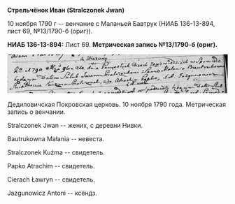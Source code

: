 **Стрельчёнок Иван (Stralczonek Jwan)**

10 ноября 1790 г -- венчание с Маланьей Бавтрук (НИАБ 136-13-894, лист
69, №13/1790-б (ориг)).

**НИАБ 136-13-894:** Лист 69. **Метрическая запись №13/1790-б (ориг).**

![](./media/7ef074815308348a7d171eb7a61346550955359e.png)

Дедиловичская Покровская церковь. 10 ноября 1790 года. Метрическая
запись о венчании.

Stralczonek Jwan -- жених, с деревни Нивки.

Bautrukowna Małania -- невеста.

Stralczonek Kuźma -- свидетель.

Papko Atrachim -- свидетель.

Cierach Ławryn -- свидетель.

Jazgunowicz Antoni -- ксёндз.
